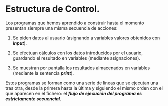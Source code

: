 # Estructura de Control.

Los programas que hemos aprendido a construir hasta el momento presentan siempre una misma secuencia de acciones:

1. Se piden datos al usuario (asignando a variables valores obtenidos con ***input***).

2. Se efectuan cálculos con los datos introducidos por el usuario, guardando el resultado en variables (mediante asignaciones).

3. Se muestran por pantalla los resultados almacenados en variables (mediante la sentencia ***print***).

Estos programas se forman como una serie de líneas que se ejecutan una tras otra, desde la primera hasta la última y siguiendo el mismo orden con el que aparecen en el fichero: el ***flujo de ejecución del programa es estrictamente secuencial***.
